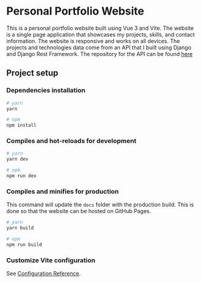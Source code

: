 # Personal Portfolio Website

This is a personal portfolio website built using Vue 3 and Vite. The website is a single page application that showcases my projects, skills, and contact information. The website is responsive and works on all devices. The projects and technologies data come from an API that I built using Django and Django Rest Framework. The repository for the API can be found [here](https://github.com/daluisgarcia/projects-portfolio-api)

## Project setup

### Dependencies installation

``` bash
# yarn
yarn

# npm
npm install

```

### Compiles and hot-reloads for development

``` bash
# yarn
yarn dev

# npm
npm run dev

```

### Compiles and minifies for production

This command will update the `docs` folder with the production build. This is done so that the website can be hosted on GitHub Pages.

``` bash
# yarn
yarn build

# npm
npm run build

```

### Customize Vite configuration

See [Configuration Reference](https://vitejs.dev/config/).
